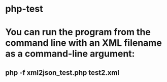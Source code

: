 # php-test

# You can run the program from the command line with an XML filename as a command-line argument:

## php -f xml2json_test.php test2.xml
